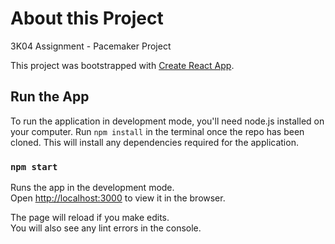 # About this Project
3K04 Assignment - Pacemaker Project

This project was bootstrapped with [Create React App](https://github.com/facebook/create-react-app).

## Run the App

To run the application in development mode, you'll need node.js installed on your computer.
Run `npm install` in the terminal once the repo has been cloned.
This will install any dependencies required for the application.

### `npm start`

Runs the app in the development mode.<br />
Open [http://localhost:3000](http://localhost:3000) to view it in the browser.

The page will reload if you make edits.<br />
You will also see any lint errors in the console.
